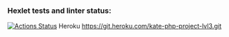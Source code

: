 ### Hexlet tests and linter status:
[![Actions Status](https://github.com/Kate1199/php-project-lvl3/workflows/hexlet-check/badge.svg)](https://github.com/Kate1199/php-project-lvl3/actions)
Heroku
https://git.heroku.com/kate-php-project-lvl3.git

